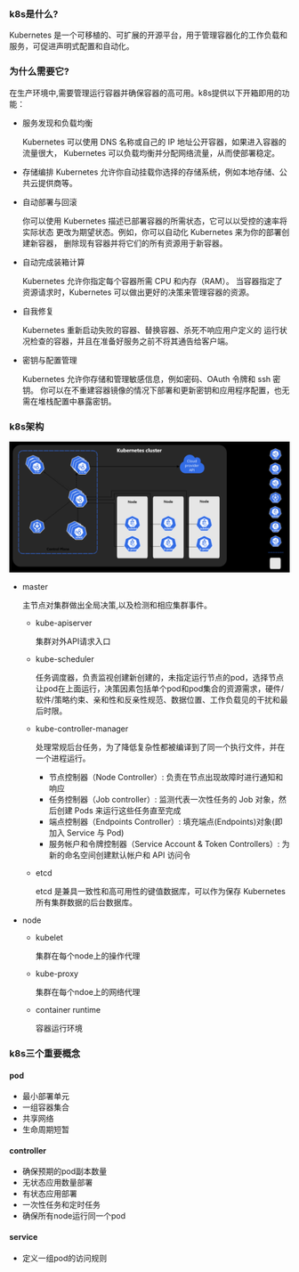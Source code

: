 ### k8s是什么?
Kubernetes 是一个可移植的、可扩展的开源平台，用于管理容器化的工作负载和服务，可促进声明式配置和自动化。

### 为什么需要它?
在生产环境中,需要管理运行容器并确保容器的高可用。k8s提供以下开箱即用的功能：
- 服务发现和负载均衡 
   
    Kubernetes 可以使用 DNS 名称或自己的 IP 地址公开容器，如果进入容器的流量很大， Kubernetes 可以负载均衡并分配网络流量，从而使部署稳定。
  

- 存储编排
  Kubernetes 允许你自动挂载你选择的存储系统，例如本地存储、公共云提供商等。


- 自动部署与回滚

  你可以使用 Kubernetes 描述已部署容器的所需状态，它可以以受控的速率将实际状态 更改为期望状态。例如，你可以自动化 Kubernetes 来为你的部署创建新容器， 删除现有容器并将它们的所有资源用于新容器。


- 自动完成装箱计算

  Kubernetes 允许你指定每个容器所需 CPU 和内存（RAM）。 当容器指定了资源请求时，Kubernetes 可以做出更好的决策来管理容器的资源。



- 自我修复

  Kubernetes 重新启动失败的容器、替换容器、杀死不响应用户定义的 运行状况检查的容器，并且在准备好服务之前不将其通告给客户端。


- 密钥与配置管理

  Kubernetes 允许你存储和管理敏感信息，例如密码、OAuth 令牌和 ssh 密钥。 你可以在不重建容器镜像的情况下部署和更新密钥和应用程序配置，也无需在堆栈配置中暴露密钥。



### k8s架构
![k8s架构.png](img_1.png)

- master
  
    主节点对集群做出全局决策,以及检测和相应集群事件。
  
    - kube-apiserver
      
        集群对外API请求入口
      
    - kube-scheduler
      
        任务调度器，负责监视创建新创建的，未指定运行节点的pod，选择节点让pod在上面运行，决策因素包括单个pod和pod集合的资源需求，硬件/软件/策略约束、亲和性和反亲性规范、数据位置、工作负载见的干扰和最后时限。
      
    - kube-controller-manager
      
        处理常规后台任务，为了降低复杂性都被编译到了同一个执行文件，并在一个进程运行。
    
      - 节点控制器（Node Controller）: 负责在节点出现故障时进行通知和响应
      - 任务控制器（Job controller）: 监测代表一次性任务的 Job 对象，然后创建 Pods 来运行这些任务直至完成
      - 端点控制器（Endpoints Controller）: 填充端点(Endpoints)对象(即加入 Service 与 Pod)
      -  服务帐户和令牌控制器（Service Account & Token Controllers）: 为新的命名空间创建默认帐户和 API 访问令
        
    - etcd

      etcd 是兼具一致性和高可用性的键值数据库，可以作为保存 Kubernetes 所有集群数据的后台数据库。


- node

    - kubelet
    
       集群在每个node上的操作代理
    
    - kube-proxy
    
        集群在每个ndoe上的网络代理
    
    - container runtime
    
        容器运行环境


### k8s三个重要概念

#### pod
- 最小部署单元
- 一组容器集合
- 共享网络
- 生命周期短暂

#### controller
- 确保预期的pod副本数量
- 无状态应用数量部署
- 有状态应用部署
- 一次性任务和定时任务
- 确保所有node运行同一个pod

#### service
- 定义一组pod的访问规则
